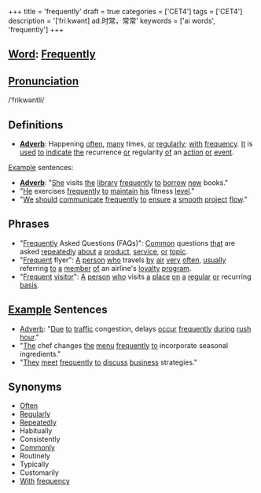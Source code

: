 +++
title = 'frequently'
draft = true
categories = ['CET4']
tags = ['CET4']
description = '[ˈfriːkwənt] ad.时常，常常'
keywords = ['ai words', 'frequently']
+++

## [Word](/post/word/): [Frequently](/post/frequently/)

## [Pronunciation](/post/pronunciation/)
/ˈfrikwəntli/

## Definitions
- **[Adverb](/post/adverb/)**: Happening [often](/post/often/), [many](/post/many/) times, [or](/post/or/) [regularly](/post/regularly/); [with](/post/with/) [frequency](/post/frequency/). [It](/post/it/) is [used](/post/used/) [to](/post/to/) [indicate](/post/indicate/) [the](/post/the/) recurrence [or](/post/or/) regularity [of](/post/of/) an [action](/post/action/) [or](/post/or/) [event](/post/event/).

[Example](/post/example/) sentences:
- **[Adverb](/post/adverb/)**: "[She](/post/she/) visits [the](/post/the/) [library](/post/library/) [frequently](/post/frequently/) [to](/post/to/) [borrow](/post/borrow/) [new](/post/new/) books."
- "[He](/post/he/) exercises [frequently](/post/frequently/) [to](/post/to/) [maintain](/post/maintain/) [his](/post/his/) fitness [level](/post/level/)."
- "[We](/post/we/) [should](/post/should/) [communicate](/post/communicate/) [frequently](/post/frequently/) [to](/post/to/) [ensure](/post/ensure/) [a](/post/a/) [smooth](/post/smooth/) [project](/post/project/) [flow](/post/flow/)."

## Phrases
- "[Frequently](/post/frequently/) Asked Questions (FAQs)": [Common](/post/common/) questions [that](/post/that/) are asked [repeatedly](/post/repeatedly/) [about](/post/about/) [a](/post/a/) [product](/post/product/), [service](/post/service/), [or](/post/or/) [topic](/post/topic/).
- "[Frequent](/post/frequent/) flyer": [A](/post/a/) [person](/post/person/) [who](/post/who/) travels [by](/post/by/) [air](/post/air/) [very](/post/very/) [often](/post/often/), [usually](/post/usually/) referring [to](/post/to/) [a](/post/a/) [member](/post/member/) [of](/post/of/) an airline's [loyalty](/post/loyalty/) [program](/post/program/).
- "[Frequent](/post/frequent/) [visitor](/post/visitor/)": [A](/post/a/) [person](/post/person/) [who](/post/who/) visits [a](/post/a/) [place](/post/place/) [on](/post/on/) [a](/post/a/) [regular](/post/regular/) [or](/post/or/) recurring [basis](/post/basis/).

## [Example](/post/example/) Sentences
- [Adverb](/post/adverb/): "[Due](/post/due/) [to](/post/to/) [traffic](/post/traffic/) congestion, delays [occur](/post/occur/) [frequently](/post/frequently/) [during](/post/during/) [rush](/post/rush/) [hour](/post/hour/)."
- "[The](/post/the/) chef changes [the](/post/the/) [menu](/post/menu/) [frequently](/post/frequently/) [to](/post/to/) incorporate seasonal ingredients."
- "[They](/post/they/) [meet](/post/meet/) [frequently](/post/frequently/) [to](/post/to/) [discuss](/post/discuss/) [business](/post/business/) strategies."

## Synonyms
- [Often](/post/often/)
- [Regularly](/post/regularly/)
- [Repeatedly](/post/repeatedly/)
- Habitually
- Consistently
- [Commonly](/post/commonly/)
- Routinely
- Typically
- Customarily
- [With](/post/with/) [frequency](/post/frequency/)
